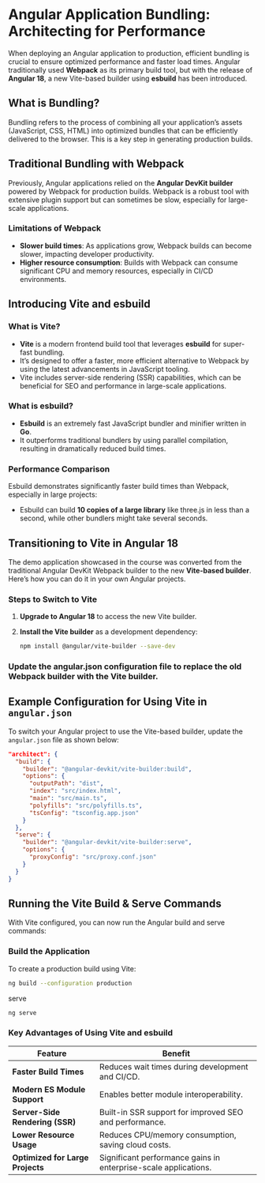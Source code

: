 # Angular Application Bundling: Architecting for Performance

When deploying an Angular application to production, efficient bundling is crucial to ensure optimized performance and faster load times. Angular traditionally used **Webpack** as its primary build tool, but with the release of **Angular 18**, a new Vite-based builder using **esbuild** has been introduced.

## What is Bundling?

Bundling refers to the process of combining all your application’s assets (JavaScript, CSS, HTML) into optimized bundles that can be efficiently delivered to the browser. This is a key step in generating production builds.

## Traditional Bundling with Webpack

Previously, Angular applications relied on the **Angular DevKit builder** powered by Webpack for production builds. Webpack is a robust tool with extensive plugin support but can sometimes be slow, especially for large-scale applications.

### Limitations of Webpack

- **Slower build times**: As applications grow, Webpack builds can become slower, impacting developer productivity.
- **Higher resource consumption**: Builds with Webpack can consume significant CPU and memory resources, especially in CI/CD environments.

## Introducing Vite and esbuild

### What is Vite?

- **Vite** is a modern frontend build tool that leverages **esbuild** for super-fast bundling.
- It’s designed to offer a faster, more efficient alternative to Webpack by using the latest advancements in JavaScript tooling.
- Vite includes server-side rendering (SSR) capabilities, which can be beneficial for SEO and performance in large-scale applications.

### What is esbuild?

- **Esbuild** is an extremely fast JavaScript bundler and minifier written in **Go**.
- It outperforms traditional bundlers by using parallel compilation, resulting in dramatically reduced build times.

### Performance Comparison

Esbuild demonstrates significantly faster build times than Webpack, especially in large projects:
- Esbuild can build **10 copies of a large library** like three.js in less than a second, while other bundlers might take several seconds.

## Transitioning to Vite in Angular 18

The demo application showcased in the course was converted from the traditional Angular DevKit Webpack builder to the new **Vite-based builder**. Here’s how you can do it in your own Angular projects.

### Steps to Switch to Vite

1. **Upgrade to Angular 18** to access the new Vite builder.
2. **Install the Vite builder** as a development dependency:

    ```bash
    npm install @angular/vite-builder --save-dev
    ```
### Update the angular.json configuration file to replace the old Webpack builder with the Vite builder.
## Example Configuration for Using Vite in `angular.json`

To switch your Angular project to use the Vite-based builder, update the `angular.json` file as shown below:

```json
"architect": {
  "build": {
    "builder": "@angular-devkit/vite-builder:build",
    "options": {
      "outputPath": "dist",
      "index": "src/index.html",
      "main": "src/main.ts",
      "polyfills": "src/polyfills.ts",
      "tsConfig": "tsconfig.app.json"
    }
  },
  "serve": {
    "builder": "@angular-devkit/vite-builder:serve",
    "options": {
      "proxyConfig": "src/proxy.conf.json"
    }
  }
}
```
## Running the Vite Build & Serve Commands

With Vite configured, you can now run the Angular build and serve commands:

### Build the Application

To create a production build using Vite:

```bash
ng build --configuration production
```
serve
```bash
ng serve
```
### Key Advantages of Using Vite and esbuild

| Feature                        | Benefit                                                                          |
|--------------------------------|----------------------------------------------------------------------------------|
| **Faster Build Times**         | Reduces wait times during development and CI/CD.                                  |
| **Modern ES Module Support**   | Enables better module interoperability.                                           |
| **Server-Side Rendering (SSR)**| Built-in SSR support for improved SEO and performance.                            |
| **Lower Resource Usage**       | Reduces CPU/memory consumption, saving cloud costs.                               |
| **Optimized for Large Projects**| Significant performance gains in enterprise-scale applications.                   |

